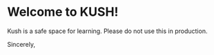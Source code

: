 # Welcome to KUSH!

Kush is a safe space for learning. 
Please do not use this in production.

Sincerely,

